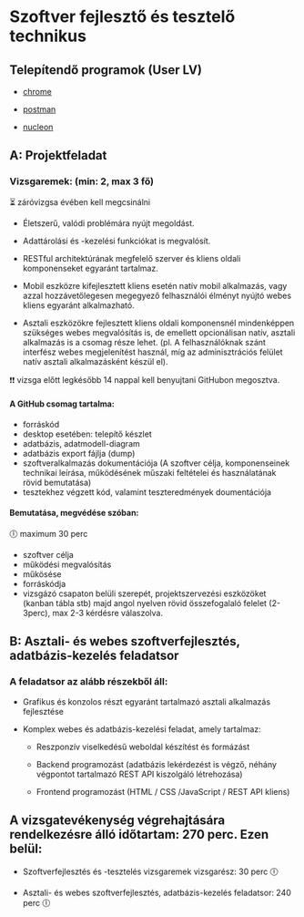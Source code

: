 ## 

# Szoftver fejlesztő és tesztelő technikus

## Telepítendő programok (User LV)

- [chrome](https://www.google.com/chrome/next-steps.html?statcb=1&installdataindex=empty&defaultbrowser=0#)

- [postman](https://dl.pstmn.io/download/latest/win64)

- [nucleon](https://nucleoapp.com/download/windows/latest)

## A: Projektfeladat

### Vizsgaremek: (min: 2, max 3 fő)

⏳ záróvizgsa évében kell megcsinálni

- Életszerű, valódi problémára nyújt megoldást.

- Adattárolási és -kezelési funkciókat is megvalósít.

- RESTful architektúrának megfelelő szerver és kliens oldali komponenseket egyaránt tartalmaz.

- Mobil eszközre kifejlesztett kliens esetén natív mobil alkalmazás, vagy azzal hozzávetőlegesen megegyező felhasználói élményt nyújtó webes kliens egyaránt alkalmazható.

- Asztali eszközökre fejlesztett kliens oldali komponensnél mindenképpen szükséges webes megvalósítás is, de emellett opcionálisan natív, asztali alkalmazás is a csomag része lehet. (pl. A felhasználóknak szánt interfész webes megjelenítést használ, míg az adminisztrációs felület natív asztali alkalmazásként készül el).

❗❗ vizsga előtt legkésőbb 14 nappal kell benyujtani GitHubon megosztva.

#### A GitHub csomag tartalma:

- forráskód
- desktop esetében: telepítő készlet
- adatbázis, adatmodell-diagram
- adatbázis export fájlja (dump)
- szoftveralkalmazás dokumentációja (A szoftver célja, komponenseinek technikai leírása, működésének műszaki feltételei és használatának rövid bemutatása)
- tesztekhez végzett kód, valamint teszteredmények doumentációja

#### Bemutatása, megvédése szóban:

🕕 maximum 30 perc

- szoftver célja
- működési megvalósítás
- műkösése
- forráskódja
- vizsgázó csapaton belüli szerepét, projektszervezési eszközöket (kanban tábla stb)
  majd angol nyelven rövid összefogalaló felelet (2-3perc), max 2-3 kérdésre válaszolva.

## B: Asztali- és webes szoftverfejlesztés, adatbázis-kezelés feladatsor

### A feladatsor az alább részekből áll:

- Grafikus és konzolos részt egyaránt tartalmazó asztali alkalmazás fejlesztése

- Komplex webes és adatbázis-kezelési feladat, amely tartalmaz:
  
  - Reszponzív viselkedésű weboldal készítést és formázást
  
  - Backend programozást (adatbázis lekérdezést is végző, néhány végpontot tartalmazó REST API kiszolgáló létrehozása)
  
  - Frontend programozást (HTML / CSS /JavaScript / REST API kliens)

## A vizsgatevékenység végrehajtására rendelkezésre álló időtartam: 270 perc. Ezen belül:

- Szoftverfejlesztés és -tesztelés vizsgaremek vizsgarész: 30 perc 🕕

- Asztali- és webes szoftverfejlesztés, adatbázis-kezelés feladatsor: 240 perc 🕕
